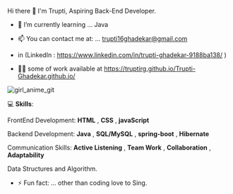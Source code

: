 Hi there 👋
I'm Trupti,
Aspiring Back-End Developer.

- 🌱 I’m currently learning ... Java
- 📫 You can contact me at: ... trupti16ghadekar@gmail.com

- in (LinkedIn :  https://www.linkedin.com/in/trupti-ghadekar-9188ba138/ )

- 👩‍💻 some of work available at https://truptirg.github.io/Trupti-Ghadekar.github.io/ 


![girl_anime_git](https://user-images.githubusercontent.com/101567088/191054310-00cf9b50-3747-4ea3-8318-e2dd644e253d.jpg)


💻 **Skills**: 

FrontEnd Development:
**HTML** , **CSS** , **javaScript**

Backend Development:
**Java** , **SQL/MySQL** , **spring-boot** , **Hibernate**

Communication Skills:
**Active Listening** , **Team Work** , **Collaboration** , **Adaptability**

Data Structures and Algorithm.


- ⚡ Fun fact: ... other than coding love to Sing.
